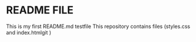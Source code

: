 # README FILE
This is my first README.md testfile 
This repository contains files (styles.css and index.htmlgit )
